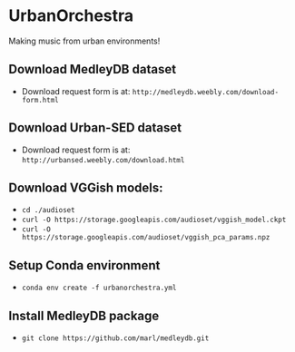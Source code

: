 UrbanOrchestra
==============

Making music from urban environments!

## Download MedleyDB dataset
* Download request form is at: `http://medleydb.weebly.com/download-form.html`

## Download Urban-SED dataset
* Download request form is at: `http://urbansed.weebly.com/download.html`

## Download VGGish models:
* `cd ./audioset`
* `curl -O https://storage.googleapis.com/audioset/vggish_model.ckpt`
* `curl -O https://storage.googleapis.com/audioset/vggish_pca_params.npz`

## Setup Conda environment
* `conda env create -f urbanorchestra.yml`

## Install MedleyDB package
* `git clone https://github.com/marl/medleydb.git`
